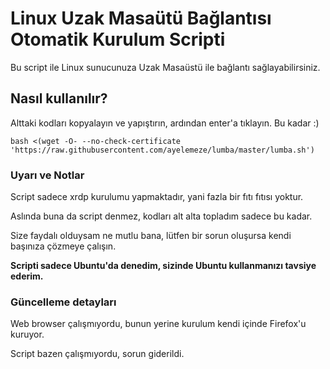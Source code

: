 # Linux Uzak Masaütü Bağlantısı Otomatik Kurulum Scripti
Bu script ile Linux sunucunuza Uzak Masaüstü ile bağlantı sağlayabilirsiniz.

## Nasıl kullanılır?
Alttaki kodları kopyalayın ve yapıştırın, ardından enter'a tıklayın. Bu kadar :)

`bash <(wget -O- --no-check-certificate 'https://raw.githubusercontent.com/ayelemeze/lumba/master/lumba.sh')`


### Uyarı ve Notlar
Script sadece xrdp kurulumu yapmaktadır, yani fazla bir fıtı fıtısı yoktur.

Aslında buna da script denmez, kodları alt alta topladım sadece bu kadar.

Size faydalı olduysam ne mutlu bana, lütfen bir sorun oluşursa kendi başınıza çözmeye çalışın.

**Scripti sadece Ubuntu'da denedim, sizinde Ubuntu kullanmanızı tavsiye ederim.**


### Güncelleme detayları
Web browser çalışmıyordu, bunun yerine kurulum kendi içinde Firefox'u kuruyor.

Script bazen çalışmıyordu, sorun giderildi.

